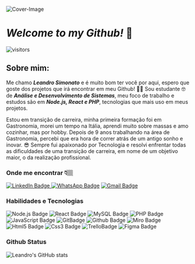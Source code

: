 ![Cover-Image](https://user-images.githubusercontent.com/60443922/109710549-8d32a600-7b7c-11eb-821b-1ca79aa4ca97.png)

#  _Welcome to my Github!_ 👋
![visitors](https://visitor-badge.laobi.icu/badge?page_id=leandrosimonato.visitor-badge.issue.1)

## Sobre mim:
Me chamo _**Leandro Simonato**_ e é muito bom ter você por aqui, espero que goste dos projetos que irá encontrar em meu Github! 🙌🏼
Sou estudante 🤓 de **_Análise e Desenvolvimento de Sistemas_**, meu foco de trabalho e estudos são em **_Node.js, React e PHP_**, tecnologias que mais uso em meus projetos.

Estou em transição de carreira, minha primeira formação foi em Gastronomia, morei um tempo na Itália, aprendi muito sobre massas e amo cozinhar, mas por hobby.
Depois de 9 anos trabalhando na área de Gastronomia, percebi que era hora de correr atrás de um antigo sonho e inovar. 😎
Sempre fui apaixonado por Tecnologia e resolvi enfrentar todas as dificuldades de uma transição de carreira, em nome de um objetivo maior, o da realização profissional.


### Onde me encontrar 👇🏼
[ ![LinkedIn Badge](https://img.shields.io/badge/LinkedIn-blue?style=flat-square&logo=Linkedin&logoColor=white&link=https://www.linkedin.com/in/leandro-simonato-de-oliveira-a086a11a1/)
](https://www.linkedin.com/in/leandro-simonato-de-oliveira-a086a11a1/)
[ ![WhatsApp Badge](https://img.shields.io/badge/WhatsApp-25D366?style=flat-square&logo=whatsapp&logoColor=white&link=https://api.whatsapp.com/send?phone=17991142014)](https://api.whatsapp.com/send?phone=17991142014)
[ ![Gmail Badge](https://img.shields.io/badge/Gmail-D14836?style=flat-square&logo=gmail&logoColor=white&link=mailto:leandrosimonato@gmail.com)
](mailto:leandrosimonato@gmail.com)

 ### Habilidades e Tecnologias

![Node.js Badge](https://img.shields.io/badge/Node.js-339933?style=flat&logo=node.js&logoColor=white)
![React Badge](https://img.shields.io/badge/React-61DAFB?style=flat&logo=react&logoColor=white)
![MySQL Badge](https://img.shields.io/badge/MySQL-4479A1?style=flat&logo=mysql&logoColor=white)
![PHP Badge](https://img.shields.io/badge/PHP-777BB4?style=flat&logo=php&logoColor=white)
![JavaScript Badge](https://img.shields.io/badge/JavaScript-F7DF1E?style=flat&logo=javascript&logoColor=black)
![GitBadge](https://img.shields.io/badge/Git-F05032?style=flat&logo=git&logoColor=white)
![Github Badge](https://img.shields.io/badge/Github-181717?style=flat&logo=github&logoColor=white)
![Miro Badge](https://img.shields.io/badge/miro-050038?style=flat&logo=miro&logoColor=white)
![Html5 Badge](https://img.shields.io/badge/html5-E34F26?style=flat&logo=html5&logoColor=white)
![Css3 Badge](https://img.shields.io/badge/css3-1572B6?style=flat&logo=css3&logoColor=white)
![TrelloBadge](https://img.shields.io/badge/trello-0079BF?style=flat&logo=trello&logoColor=white)
![Figma Badge](https://img.shields.io/badge/figma-F24E1E?style=flat&logo=figma&logoColor=white)

### Github Status
![Leandro's GitHub stats](https://github-readme-stats.vercel.app/api?username=leandrosimonato&show_icons=true&hide=prs,contribs&theme=gotham)
 

<!--
**leandrosimonato/leandrosimonato** is a ✨ _special_ ✨ repository because its `README.md` (this file) appears on your GitHub profile.


